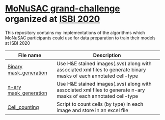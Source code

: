 # [MoNuSAC grand-challenge](https://monusac-2020.grand-challenge.org/) organized at [ISBI 2020](http://2020.biomedicalimaging.org/)

This repository contains my implementations of the algorithms which MoNuSAC participants could use for data preparation to train their models at ISBI 2020

| **File name** | **Description** |
| ------------- | ------------- |
| [Binary mask_generation](https://github.com/ruchikaverma-iitg/MoNuSAC/blob/master/Binary_mask_generation.ipynb) | Use H&E stained images(.svs) along with associated xml files to generate binary masks of each annotated cell-type|
| [n-ary mask_generation](https://github.com/ruchikaverma-iitg/MoNuSAC/blob/master/n-ary_mask_generation.ipynb) | Use H&E stained images(.svs) along with associated xml files to generate n-ary masks of each annotated cell-type|
| [Cell_counting](https://github.com/ruchikaverma-iitg/MoNuSAC/blob/master/n-ary_mask_generation.ipynb) | Script to count cells (by type) in each image and store in an excel file|
